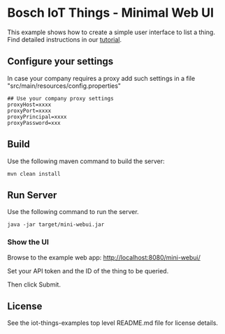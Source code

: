 # Bosch IoT Things - Minimal Web UI

This example shows how to create a simple user interface to list a thing.
Find detailed instructions in our [tutorial](https://things.eu-1.bosch-iot-suite.com/dokuwiki/doku.php?id=examples_tutorial:java_client:web_business-view).

## Configure your settings

In case your company requires a proxy add such settings
in a file "src/main/resources/config.properties"
```
## Use your company proxy settings
proxyHost=xxxx
proxyPort=xxxx
proxyPrincipal=xxxx
proxyPassword=xxx
```

## Build

Use the following maven command to build the server:
```
mvn clean install
```

## Run Server

Use the following command to run the server.
```
java -jar target/mini-webui.jar
```

### Show the UI

Browse to the example web app: <http://localhost:8080/mini-webui/>

Set your API token and the ID of the thing to be queried.

Then click Submit.

## License
See the iot-things-examples top level README.md file for license details.
